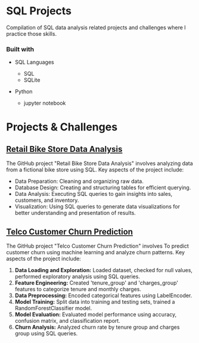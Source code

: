 # SQL Projects
Compilation of SQL data analysis related projects and challenges where I practice those skills.

### Built with

+ SQL Languages
	+ SQL
	+ SQLite
	
+ Python
	+ jupyter notebook


# Projects & Challenges

## [Retail Bike Store Data Analysis](https://github.com/imomenujung/SQL-Project/tree/main/Data-Analyst/Bike-Store-Relational)
The GitHub project "Retail Bike Store Data Analysis" involves analyzing data from a fictional bike store using SQL. Key aspects of the project include:

+ Data Preparation: Cleaning and organizing raw data.
+ Database Design: Creating and structuring tables for efficient querying.
+ Data Analysis: Executing SQL queries to gain insights into sales, customers, and inventory.
+ Visualization: Using SQL queries to generate data visualizations for better understanding and presentation of results.

## [Telco Customer Churn Prediction](https://github.com/imomenujung/SQL-Project/tree/main/Data-Analyst/Churn-Prediction)
The GitHub project "Telco Customer Churn Prediction" involves To predict customer churn using machine learning and analyze churn patterns. Key aspects of the project include:
1. **Data Loading and Exploration:** Loaded dataset, checked for null values, performed exploratory analysis using SQL queries.
2. **Feature Engineering:** Created 'tenure_group' and 'charges_group' features to categorize tenure and monthly charges.
3. **Data Preprocessing:** Encoded categorical features using LabelEncoder.
4. **Model Training:** Split data into training and testing sets, trained a RandomForestClassifier model.
5. **Model Evaluation:** Evaluated model performance using accuracy, confusion matrix, and classification report.
6. **Churn Analysis:** Analyzed churn rate by tenure group and charges group using SQL queries.

